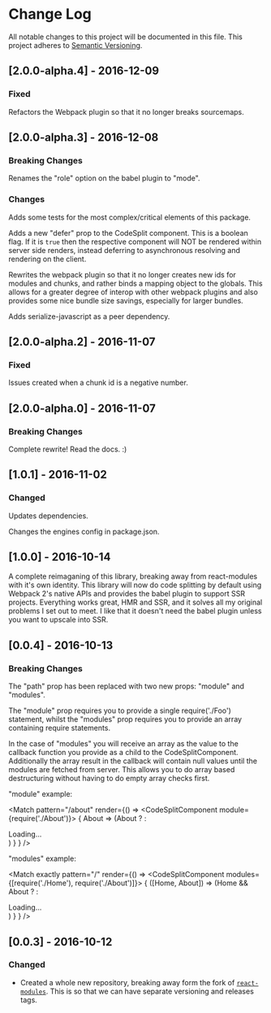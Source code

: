 # Change Log
All notable changes to this project will be documented in this file.
This project adheres to [Semantic Versioning](http://semver.org/).

## [2.0.0-alpha.4] - 2016-12-09

### Fixed

Refactors the Webpack plugin so that it no longer breaks sourcemaps.

## [2.0.0-alpha.3] - 2016-12-08

### Breaking Changes

Renames the "role" option on the babel plugin to "mode".

### Changes

Adds some tests for the most complex/critical elements of this package.

Adds a new "defer" prop to the CodeSplit component. This is a boolean flag. If it is `true` then the respective component will NOT be rendered within server side renders, instead deferring to asynchronous resolving and rendering on the client.

Rewrites the webpack plugin so that it no longer creates new ids for modules and chunks, and rather binds a mapping object to the globals.  This allows for a greater degree of interop with other webpack plugins and also provides some nice bundle size savings, especially for larger bundles.

Adds serialize-javascript as a peer dependency.

## [2.0.0-alpha.2] - 2016-11-07

### Fixed

Issues created when a chunk id is a negative number.

## [2.0.0-alpha.0] - 2016-11-07

### Breaking Changes

Complete rewrite! Read the docs. :)

## [1.0.1] - 2016-11-02

### Changed

Updates dependencies.

Changes the engines config in package.json.

## [1.0.0] - 2016-10-14

A complete reimaganing of this library, breaking away from react-modules with it's own identity.  This library will now do code splitting by default using Webpack 2's native APIs and provides the babel plugin to support SSR projects.  Everything works great, HMR and SSR, and it solves all my original problems I set out to meet.  I like that it doesn't need the babel plugin unless you want to upscale into SSR.

## [0.0.4] - 2016-10-13

### Breaking Changes

The "path" prop has been replaced with two new props: "module" and "modules".

The "module" prop requires you to provide a single require('./Foo') statement, whilst the "modules" prop requires you to provide an array containing require statements.  

In the case of "modules" you will receive an array as the value to the callback function you provide as a child to the CodeSplitComponent. Additionally the array result in the callback will contain null values until the modules are fetched from server.  This allows you to do array based destructuring without having to do empty array checks first.

"module" example:

  <Match
    pattern="/about"
    render={() =>
      <CodeSplitComponent module={require('./About')}>
        { About => (About ? <About /> : <div>Loading...</div>) }
      </CodeSplitComponent>
    }
  />

"modules" example:

  <Match
    exactly
    pattern="/"
    render={() =>
      <CodeSplitComponent modules={[require('./Home'), require('./About')]}>
        { ([Home, About]) => (Home && About ? <Home /> : <div>Loading...</div>) }
      </CodeSplitComponent>
    }
  />

## [0.0.3] - 2016-10-12

### Changed

 - Created a whole new repository, breaking away form the fork of [`react-modules`](https://github.com/threepointone/react-modules).  This is so that we can have separate versioning and releases tags.
